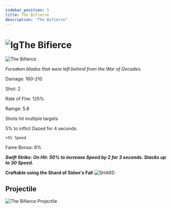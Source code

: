 ```yaml
---
sidebar_position: 5
title: The Bifierce
description: "The Bifierce"
---
```


# ![lg](https://cdn.discordapp.com/attachments/1026159786313650256/1045193424116133948/Legendary_Bag.png)The Bifierce

![The Bifierce](https://vwiki.valorserver.com/api/item/picture/The%20Bifierce)

<i>Forsaken blades that were left behind from the War of Decades.</i>

Damage: 160-210

Shot: 2 

Rate of FIre: 125%

Ramge: 5.8

Shots hit multiple targets

5% to inflict Dazed for 4 seconds.

    +5% Speed
    
Fame Bonus: 8%

***Swift Strike: On Hit: 50% to increase Speed by 2 for 3 seconds. Stacks up to 30 Speed.***

**Craftable using the Shard of Sidon's Fall** ![SHARD](https://cdn.discordapp.com/attachments/1107378591026655272/1108669059056287755/image.png)

## Projectile

![The Bifierce Projectile](https://cdn.discordapp.com/attachments/953134990428868629/969068406227763250/bifierce.gif)
